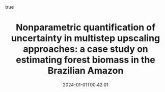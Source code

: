 ---
title : "Nonparametric quantification of uncertainty in multistep upscaling approaches: a case study on estimating forest biomass in the Brazilian Amazon"
date : 2024-01-01T00:42:01
draft : false

# Authors. Comma separated list, e.g. `["Bob Smith", "David Jones"]`.
authors : [D. Valle, L. Haneda, admin, R. Kamimura, B. Azevedo, S. Gomes, A. Sanchez, D. Almeida]

# Publication type.
# Legend:
# 0 : Uncategorized
# 1 : Conference paper
# 2 : Journal article
# 3 : Manuscript
# 4 : Report
# 5 : Book
# 6 : Book section
publication_types : ["2"]

# Publication name and optional abbreviated version.
publication : "Science Of Remote Sensing"
#publication_short : "In *ICMEW*"

# Abstract and optional shortened version.
abstract : ""
abstract_short : ""

# Featured image thumbnail (optional)
image_preview : ""

# Is this a selected publication? (true/false)
selected : false

# Projects (optional).
#   Associate this publication with one or more of your projects.
#   Simply enter your project's filename without extension.
#   E.g. `projects : ["deep-learning"]` references `content/project/deep-learning.md`.
#   Otherwise, set `projects : []`.
# projects : ["example-external-project"]

# Tags (optional).
#   Set `tags : []` for no tags, or use the form `tags : ["A Tag", "Another Tag"]` for one or more tags.
tags : ["Conformal Inference","Machine Learning","Remote Sensing"]

# Links (optional).
#url_pdf : "https://academic.oup.com/mnras/advance-article/doi/10.1093/mnras/stae971/7642871?searchresult=1"
#url_preprint : "https://arxiv.org/abs/2301.09671"
#url_code : ""
#url_dataset : "#"
#url_project : "#"
#url_slides : "#"
#url_video : "#"
#url_poster : "#"
#url_source : "#"

# Custom links (optional).
#   Uncomment line below to enable. For multiple links, use the form `[{...}, {...}, {...}]`.
#url_custom : [{name : "Custom Link", url : "http://example.org"}]

# Does this page contain LaTeX math? (true/false)
math : true

# Does this page require source code highlighting? (true/false)
highlight : true

---